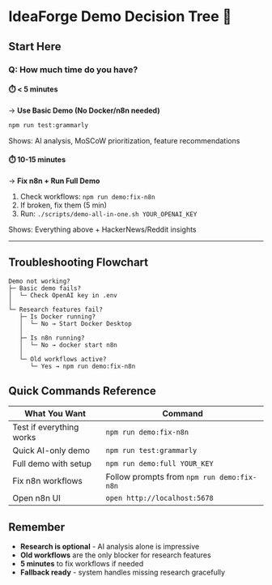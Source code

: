# IdeaForge Demo Decision Tree 🎯

## Start Here

### Q: How much time do you have?

#### ⏱️ < 5 minutes
→ **Use Basic Demo (No Docker/n8n needed)**
```bash
npm run test:grammarly
```
Shows: AI analysis, MoSCoW prioritization, feature recommendations

#### ⏱️ 10-15 minutes  
→ **Fix n8n + Run Full Demo**
1. Check workflows: `npm run demo:fix-n8n`
2. If broken, fix them (5 min)
3. Run: `./scripts/demo-all-in-one.sh YOUR_OPENAI_KEY`

Shows: Everything above + HackerNews/Reddit insights

---

## Troubleshooting Flowchart

```
Demo not working?
├─ Basic demo fails?
│  └─ Check OpenAI key in .env
│
└─ Research features fail?
   ├─ Is Docker running?
   │  └─ No → Start Docker Desktop
   │
   ├─ Is n8n running?
   │  └─ No → docker start n8n
   │
   └─ Old workflows active?
      └─ Yes → npm run demo:fix-n8n
```

## Quick Commands Reference

| What You Want | Command |
|--------------|---------|
| Test if everything works | `npm run demo:fix-n8n` |
| Quick AI-only demo | `npm run test:grammarly` |
| Full demo with setup | `npm run demo:full YOUR_KEY` |
| Fix n8n workflows | Follow prompts from `npm run demo:fix-n8n` |
| Open n8n UI | `open http://localhost:5678` |

## Remember
- **Research is optional** - AI analysis alone is impressive
- **Old workflows** are the only blocker for research features
- **5 minutes** to fix workflows if needed
- **Fallback ready** - system handles missing research gracefully 